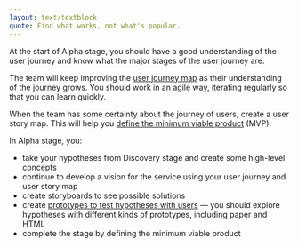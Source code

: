 ```yaml
---
layout: text/textblock
quote: Find what works, not what's popular.
---
```


At the start of Alpha stage, you should have a good understanding of the user journey and know what the major stages of the user journey are.

The team will keep improving the [user journey map](../discovery-stage/#user-journey-map) as their understanding of the journey grows.
You should work in an agile way, iterating regularly so that you can learn quickly.

When the team has some certainty about the journey of users, create a user story map. This will help you [define the minimum viable product](#test-with-different-kinds-of-prototypes) (MVP).

In Alpha stage, you:
- take your hypotheses from Discovery stage and create some high-level concepts
- continue to develop a vision for the service using your user journey and user story map
- create storyboards to see possible solutions
- create [prototypes to test hypotheses with users](#test-with-different-kinds-of-prototypes) — you should explore hypotheses with different kinds of prototypes, including paper and HTML
- complete the stage by defining the minimum viable product
